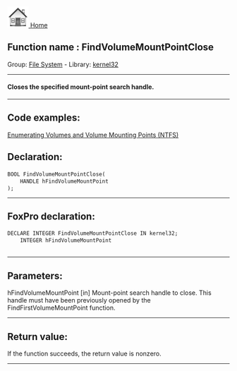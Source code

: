 [<img src="../../images/home.png"> Home ](https://github.com/VFPX/Win32API)  

## Function name : FindVolumeMountPointClose
Group: [File System](../../functions_group.md#File_System)  -  Library: [kernel32](../../Libraries.md#kernel32)  
***  


#### Closes the specified mount-point search handle.
***  


## Code examples:
[Enumerating Volumes and Volume Mounting Points (NTFS)](../../samples/sample_087.md)  

## Declaration:
```foxpro  
BOOL FindVolumeMountPointClose(
	HANDLE hFindVolumeMountPoint
);  
```  
***  


## FoxPro declaration:
```foxpro  
DECLARE INTEGER FindVolumeMountPointClose IN kernel32;
	INTEGER hFindVolumeMountPoint
  
```  
***  


## Parameters:
hFindVolumeMountPoint 
[in] Mount-point search handle to close. This handle must have been previously opened by the FindFirstVolumeMountPoint function.   
***  


## Return value:
If the function succeeds, the return value is nonzero.  
***  

